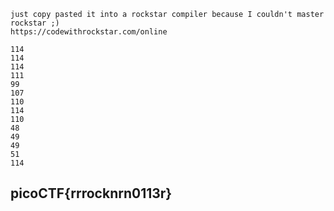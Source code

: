 ```
just copy pasted it into a rockstar compiler because I couldn't master rockstar ;)
https://codewithrockstar.com/online

114
114
114
111
99
107
110
114
110
48
49
49
51
114
```
## picoCTF{rrrocknrn0113r}
